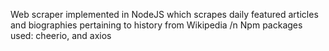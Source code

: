 Web scraper implemented in NodeJS which scrapes daily featured articles and biographies pertaining to history from Wikipedia
/n Npm packages used: cheerio, and axios 